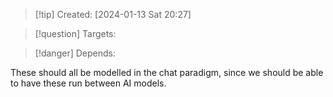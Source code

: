 
>[!tip] Created: [2024-01-13 Sat 20:27]

>[!question] Targets: 

>[!danger] Depends: 

These should all be modelled in the chat paradigm, since we should be able to have these run between AI models.